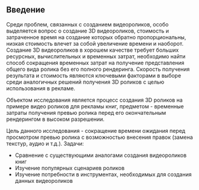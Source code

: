 ## Введение
Среди проблем, связанных с созданием видеороликов, особо выделяется вопрос о создание 3D видеороликов, стоимость и затраченное время на создание которых обратно пропорциональны, низкая стоимость влечет за собой увеличение времени и наоборот. 
Создание 3D видеороликов в хорошем качестве требует больших ресурсных, вычислительных и временных затрат, необходимо найти способ сокращения временных затрат на получение представления общего вида ролика без его полного рендеринга. Скорость получения результата и стоимость являются ключевыми факторами в выборе среди аналогичных решений получения 3D роликов с целью использования в рекламе.

Объектом исследования является процесс создания 3D роликов на примере видео роликов для рекламы книг, предметом - временные затраты получения превью ролика перед его окончательным рендерингом в высоком разрешении.

Цель данного исследования - сокращение времени ожидания перед просмотром превью ролика с возможностью внесения правок (замена текстур, аудио и т.д.).
Задачи:
*	Сравнение с существующими аналогами создания видеороликов книг
*	Изучение популярных сценариев роликов
*	Изучение потребности в инструментах, необходимых для создания данных видеороликов
